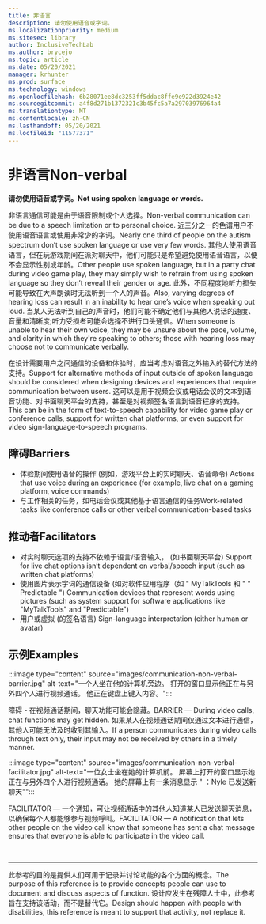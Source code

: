 ```yaml
---
title: 非语言
description: 请勿使用语音或字词。
ms.localizationpriority: medium
ms.sitesec: library
author: InclusiveTechLab
ms.author: brycejo
ms.topic: article
ms.date: 05/20/2021
manager: krhunter
ms.prod: surface
ms.technology: windows
ms.openlocfilehash: 6b28071ee8dc3253ff5ddac8ffe9e922d3924e42
ms.sourcegitcommit: a4f8d271b1372321c3b45fc5a7a29703976964a4
ms.translationtype: MT
ms.contentlocale: zh-CN
ms.lasthandoff: 05/20/2021
ms.locfileid: "11577371"
---
```

# <a name="non-verbal"></a><span data-ttu-id="b40d6-103">非语言</span><span class="sxs-lookup"><span data-stu-id="b40d6-103">Non-verbal</span></span>

**<span data-ttu-id="b40d6-104">请勿使用语音或字词。</span><span class="sxs-lookup"><span data-stu-id="b40d6-104">Not using spoken language or words.</span></span>**

<span data-ttu-id="b40d6-105">非语言通信可能是由于语音限制或个人选择。</span><span class="sxs-lookup"><span data-stu-id="b40d6-105">Non-verbal communication can be due to a speech limitation or to personal choice.</span></span> <span data-ttu-id="b40d6-106">近三分之一的色谱用户不使用语音语言或使用非常少的字词。</span><span class="sxs-lookup"><span data-stu-id="b40d6-106">Nearly one third of people on the autism spectrum don’t use spoken language or use very few words.</span></span> <span data-ttu-id="b40d6-107">其他人使用语音语言，但在玩游戏期间在派对聊天中，他们可能只是希望避免使用语音语言，以便不会显示性别或年龄。</span><span class="sxs-lookup"><span data-stu-id="b40d6-107">Other people use spoken language, but in a party chat during video game play, they may simply wish to refrain from using spoken language so they don’t reveal their gender or age.</span></span> <span data-ttu-id="b40d6-108">此外，不同程度地听力损失可能导致在大声朗读时无法听到一个人的声音。</span><span class="sxs-lookup"><span data-stu-id="b40d6-108">Also, varying degrees of hearing loss can result in an inability to hear one’s voice when speaking out loud.</span></span> <span data-ttu-id="b40d6-109">当某人无法听到自己的声音时，他们可能不确定他们与其他人说话的速度、音量和清晰度;听力受损者可能会选择不进行口头通信。</span><span class="sxs-lookup"><span data-stu-id="b40d6-109">When someone is unable to hear their own voice, they may be unsure about the pace, volume, and clarity in which they're speaking to others; those with hearing loss may choose not to communicate verbally.</span></span>

<span data-ttu-id="b40d6-110">在设计需要用户之间通信的设备和体验时，应当考虑对语音之外输入的替代方法的支持。</span><span class="sxs-lookup"><span data-stu-id="b40d6-110">Support for alternative methods of input outside of spoken language should be considered when designing devices and experiences that require communication between users.</span></span> <span data-ttu-id="b40d6-111">这可以是用于视频会议或电话会议的文本到语音功能、对书面聊天平台的支持，甚至是对视频签名语言到语音程序的支持。</span><span class="sxs-lookup"><span data-stu-id="b40d6-111">This can be in the form of text-to-speech capability for video game play or conference calls, support for written chat platforms, or even support for video sign-language-to-speech programs.</span></span>

## <a name="barriers"></a><span data-ttu-id="b40d6-112">障碍</span><span class="sxs-lookup"><span data-stu-id="b40d6-112">Barriers</span></span>
* <span data-ttu-id="b40d6-113">体验期间使用语音的操作 (例如，游戏平台上的实时聊天、语音命令) </span><span class="sxs-lookup"><span data-stu-id="b40d6-113">Actions that use voice during an experience (for example, live chat on a gaming platform, voice commands)</span></span>
* <span data-ttu-id="b40d6-114">与工作相关的任务，如电话会议或其他基于语言通信的任务</span><span class="sxs-lookup"><span data-stu-id="b40d6-114">Work-related tasks like conference calls or other verbal communication-based tasks</span></span>

## <a name="facilitators"></a><span data-ttu-id="b40d6-115">推动者</span><span class="sxs-lookup"><span data-stu-id="b40d6-115">Facilitators</span></span>
* <span data-ttu-id="b40d6-116">对实时聊天选项的支持不依赖于语言/语音输入， (如书面聊天平台) </span><span class="sxs-lookup"><span data-stu-id="b40d6-116">Support for live chat options isn’t dependent on verbal/speech input (such as written chat platforms)</span></span>
* <span data-ttu-id="b40d6-117">使用图片表示字词的通信设备 (如对软件应用程序（如 &quot; MyTalkTools 和 &quot; &quot; Predictable &quot;) </span><span class="sxs-lookup"><span data-stu-id="b40d6-117">Communication devices that represent words using pictures (such as system support for software applications like &quot;MyTalkTools&quot; and &quot;Predictable&quot;)</span></span>
* <span data-ttu-id="b40d6-118">用户或虚拟 (的签名语言) </span><span class="sxs-lookup"><span data-stu-id="b40d6-118">Sign-language interpretation (either human or avatar)</span></span>

## <a name="examples"></a><span data-ttu-id="b40d6-119">示例</span><span class="sxs-lookup"><span data-stu-id="b40d6-119">Examples</span></span>

:::image type="content" source="images/communication-non-verbal-barrier.jpg" alt-text="一个人坐在他的计算机旁边。 打开的窗口显示他正在与另外四个人进行视频通话。 他正在键盘上键入内容。":::

<span data-ttu-id="b40d6-123">障碍 - 在视频通话期间，聊天功能可能会隐藏。</span><span class="sxs-lookup"><span data-stu-id="b40d6-123">BARRIER — During video calls, chat functions may get hidden.</span></span> <span data-ttu-id="b40d6-124">如果某人在视频通话期间仅通过文本进行通信，其他人可能无法及时收到其输入。</span><span class="sxs-lookup"><span data-stu-id="b40d6-124">If a person communicates during video calls through text only, their input may not be received by others in a timely manner.</span></span> 

:::image type="content" source="images/communication-non-verbal-facilitator.jpg" alt-text="一位女士坐在她的计算机前。 屏幕上打开的窗口显示她正在与另外四个人进行视频通话。 她的屏幕上有一条消息显示 &quot; ：Nyle 已发送新聊天&quot;":::

<span data-ttu-id="b40d6-128">FACILITATOR — 一个通知，可让视频通话中的其他人知道某人已发送聊天消息，以确保每个人都能够参与视频呼叫。</span><span class="sxs-lookup"><span data-stu-id="b40d6-128">FACILITATOR — A notification that lets other people on the video call know that someone has sent a chat message ensures that everyone is able to participate in the video call.</span></span>

&nbsp;

[comment]: # (Footer 语句)
___
<span data-ttu-id="b40d6-130">此参考的目的是提供人们可用于记录并讨论功能的各个方面的概念。</span><span class="sxs-lookup"><span data-stu-id="b40d6-130">The purpose of this reference is to provide concepts people can use to document and discuss aspects of function.</span></span> <span data-ttu-id="b40d6-131">设计应发生在残障人士中，此参考旨在支持该活动，而不是替代它。</span><span class="sxs-lookup"><span data-stu-id="b40d6-131">Design should happen with people with disabilities, this reference is meant to support that activity, not replace it.</span></span> 